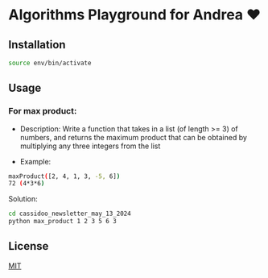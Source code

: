 # Algorithms Playground for Andrea :heart:



## Installation

```bash
source env/bin/activate
```

## Usage

### For max product:

- Description: Write a function that takes in a list (of length >= 3) of numbers, and returns the maximum product that can be obtained by multiplying any three integers from the list

- Example: 
```bash
maxProduct([2, 4, 1, 3, -5, 6])
72 (4*3*6)
```

Solution: 
```bash
cd cassidoo_newsletter_may_13_2024
python max_product 1 2 3 5 6 3
```

## License

[MIT](https://choosealicense.com/licenses/mit/)
